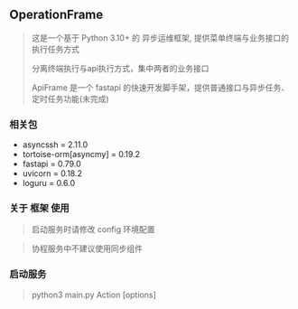## OperationFrame

> 这是一个基于 Python 3.10+ 的 异步运维框架, 提供菜单终端与业务接口的执行任务方式
>
> 分离终端执行与api执行方式，集中两者的业务接口
>
> ApiFrame 是一个 fastapi 的快速开发脚手架，提供普通接口与异步任务、定时任务功能(未完成)

### 相关包

- asyncssh = 2.11.0
- tortoise-orm[asyncmy] = 0.19.2
- fastapi = 0.79.0
- uvicorn = 0.18.2
- loguru = 0.6.0

### 关于 框架 使用

> 启动服务时请修改 config 环境配置

> 协程服务中不建议使用同步组件

### 启动服务

> python3 main.py Action [options]

